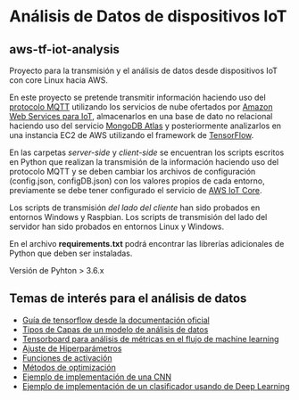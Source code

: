 # Análisis de Datos de dispositivos IoT
## aws-tf-iot-analysis

Proyecto para la transmisión y el análisis de datos desde dispositivos IoT con core Linux hacia AWS.

En este proyecto se pretende transmitir información haciendo uso del [protocolo MQTT](http://mqtt.org/) utilizando los servicios de nube ofertados por [Amazon Web Services para IoT](https://aws.amazon.com/es/iot/), almacenarlos en una base de dato no relacional haciendo uso del servicio [MongoDB Atlas](https://www.mongodb.com/cloud/atlas?lang=es-es) y posteriormente analizarlos en una instancia EC2 de AWS utilizando el framework de [TensorFlow](https://www.tensorflow.org/).

En las carpetas *server-side* y *client-side* se encuentran los scripts escritos en Python que realizan la transmisión de la información haciendo uso del protocolo MQTT y se deben cambiar los archivos de configuración (config.json, configDB.json) con los valores propios de cada entorno, previamente se debe tener configurado el servicio de [AWS IoT Core](https://aws.amazon.com/es/iot-core/).

Los scripts de transmisión _del lado del cliente_ han sido probados en entornos Windows y Raspbian. Los scripts de transmisión del lado del servidor han sido probados en entornos Linux y Windows.

En el archivo **requirements.txt** podrá encontrar las librerías adicionales de Python que deben ser instaladas.

Versión de Pyhton > 3.6.x

## Temas de interés para el análisis de datos

- [Guía de tensorflow desde la documentación oficial](https://www.tensorflow.org/overview)
- [Tipos de Capas de un modelo de análisis de datos](https://www.tensorflow.org/api_docs/python/tf/keras/layers?hl=es)
- [Tensorboard para análisis de métricas en el flujo de machine learning](https://www.tensorflow.org/tensorboard/get_started)
- [Ajuste de Hiperparámetros](https://www.tensorflow.org/tensorboard/hyperparameter_tuning_with_hparams)
- [Funciones de activación](https://www.tensorflow.org/api_docs/python/tf/keras/activations)
- [Métodos de optimización](https://www.tensorflow.org/api_docs/python/tf/keras/optimizers)
- [Ejemplo de implementación de una CNN](https://www.tensorflow.org/tutorials/images/cnn)
- [Ejemplo de implementación de un clasificador usando de Deep Learning](https://medium.com/datos-y-ciencia/construye-tu-primer-clasificador-de-deep-learning-con-tensorflow-ejemplo-de-razas-de-perros-ed218bb4df89)
